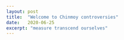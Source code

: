 ```yaml
---
layout: post
title:  "Welcome to Chinmoy controversies"
date:   2020-06-25
excerpt: "measure transcend ourselves"
---
```

